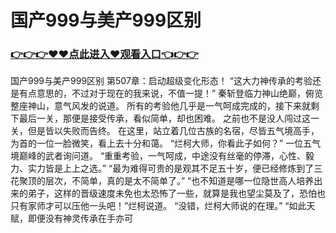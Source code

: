 # 国产999与美产999区别

### <a href="https://github.com/haivs/yaos/issues/1">👉👉👉♥♥点此进入♥观看入口👈👉👉</a>

国产999与美产999区别
第507章：启动超级变化形态！
    “这大力神传承的考验还是有点意思的，不过对于现在的我来说，不值一提！”
    秦斩登临力神山绝巅，俯览整座神山，意气风发的说道。
    所有的考验他几乎是一气呵成完成的，接下来就剩下最后一关，那便是接受传承，看似简单，却也困难。
    之前也不是没人闯过这一关，但是皆以失败而告终。
    在这里，站立着几位古族的名宿，尽皆五气境高手，为首的一位一脸微笑，看上去十分和蔼。
    “烂柯大师，你看此子如何？”
    一位五气境巅峰的武者询问道。
    “重重考验，一气呵成，中途没有丝毫的停滞，心性、毅力、实力皆是上上之选。”
    “最为难得可贵的是观其不足五十岁，便已经修炼到了三花聚顶的层次，不简单，真的是太不简单了。”
    “也不知道是哪一位隐世高人培养出来的弟子，这样的晋级速度未免也太恐怖了一些，就算是我也望尘莫及了，恐怕也只有家师才可以压他一头吧！”烂柯说道。
    “没错，烂柯大师说的在理。”
    “如此天赋，即便没有神灵传承在手亦可
